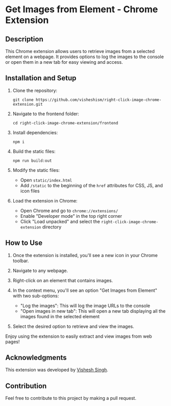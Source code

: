 # Get Images from Element - Chrome Extension

## Description

This Chrome extension allows users to retrieve images from a selected element on a webpage. It provides options to log the images to the console or open them in a new tab for easy viewing and access.

## Installation and Setup

1. Clone the repository:
   ```
   git clone https://github.com/visheshism/right-click-image-chrome-extension.git
   ```

2. Navigate to the frontend folder:
   ```
   cd right-click-image-chrome-extension/frontend
   ```

3. Install dependencies:
   ```
   npm i
   ```

4. Build the static files:
   ```
   npm run build:out
   ```

5. Modify the static files:
   - Open `static/index.html`
   - Add `/static` to the beginning of the `href` attributes for CSS, JS, and icon files

6. Load the extension in Chrome:
   - Open Chrome and go to `chrome://extensions/`
   - Enable "Developer mode" in the top right corner
   - Click "Load unpacked" and select the `right-click-image-chrome-extension` directory

## How to Use

1. Once the extension is installed, you'll see a new icon in your Chrome toolbar.

2. Navigate to any webpage.

3. Right-click on an element that contains images.

4. In the context menu, you'll see an option "Get Images from Element" with two sub-options:
   - "Log the images": This will log the image URLs to the console
   - "Open images in new tab": This will open a new tab displaying all the images found in the selected element

5. Select the desired option to retrieve and view the images.

Enjoy using the extension to easily extract and view images from web pages!

## Acknowledgments
This extension was developed by [Vishesh Singh](https://github.com/visheshism).

## Contribution
Feel free to contribute to this project by making a pull request.
